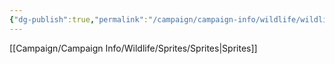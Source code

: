 ```yaml
---
{"dg-publish":true,"permalink":"/campaign/campaign-info/wildlife/wildlife/"}
---
```




[[Campaign/Campaign Info/Wildlife/Sprites/Sprites\|Sprites]]
